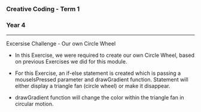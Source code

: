### Creative Coding - Term 1
### Year 4
---
Excersise Challenge - Our own Circle Wheel

- In this Exercise, we were required to create our own Circle Wheel, based on previous Exercises we did for this module.

- For this Exercise, an if-else statement is created which is passing a mouseIsPressed parameter and drawGradient function. Statement will either display a triangle fan (circle wheel) or make it disappear.

- drawGradient function will change the color within the triangle fan in circular motion.

```
